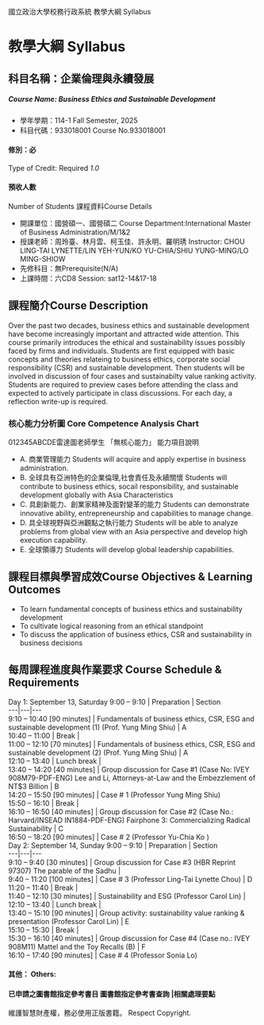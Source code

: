 國立政治大學校務行政系統 教學大綱 Syllabus
# 教學大綱 Syllabus
##  科目名稱：企業倫理與永續發展
#####  Course Name: Business Ethics and Sustainable Development
  * 學年學期：114-1 Fall Semester, 2025 
  * 科目代碼：933018001 Course No.933018001
#### 修別：必
Type of Credit: Required 
_1.0_
#### 預收人數
Number of Students
課程資料Course Details
  * 開課單位：國營碩一、國營碩二 Course Department:International Master of Business Administration/M/1&2 
  * 授課老師：周玲臺、林月雲、柯玉佳、許永明、羅明琇 Instructor: CHOU LING-TAI LYNETTE/LIN YEH-YUN/KO YU-CHIA/SHIU YUNG-MING/LO MING-SHIOW 
  * 先修科目：無Prerequisite(N/A)
  * 上課時間：六CD8 Session: sat12-14&17-18
##  課程簡介Course Description
Over the past two decades, business ethics and sustainable development have become increasingly important and attracted wide attention. This course primarily introduces the ethical and sustainability issues possibly faced by firms and individuals. Students are first equipped with basic concepts and theories relateing to business ethics, corporate social responsibility (CSR) and sustainable development. Then students will be involved in discussion of four cases and sustainabilty value ranking activity. Students are required to preview cases before attending the class and expected to actively participate in class discussions. For each day, a reflection write-up is required.
###  核心能力分析圖 Core Competence Analysis Chart
012345ABCDE雷達圖老師學生
「無核心能力」 
能力項目說明
  * A. 商業管理能力 Students will acquire and apply expertise in business administration.
  * B. 全球具有亞洲特色的企業倫理,社會責任及永續關懷 Students will contribute to business ethics, socail responsibility, and sustainable development globally with Asia Characteristics
  * C. 具創新能力、創業家精神及面對變革的能力 Students can demonstrate innovative ability, entrepreneurship and capabilities to manage change.
  * D. 具全球視野與亞洲觀點之執行能力 Students will be able to analyze problems from global view with an Asia perspective and develop high execution capability.
  * E. 全球領導力 Students will develop global leadership capabilities.
##  課程目標與學習成效Course Objectives & Learning Outcomes 
  * To learn fundamental concepts of business ethics and sustainability development 
  * To cultivate logical reasoning from an ethical standpoint 
  * To discuss the application of business ethics, CSR and sustainability in business decisions
##  每周課程進度與作業要求 Course Schedule & Requirements
Day 1: September 13, Saturday
9:00 – 9:10 |  Preparation |  Section  
---|---|---  
9:10 – 10:40 [90 minutes] |  Fundamentals of business ethics, CSR, ESG and sustainable development (1) (Prof. Yung Ming Shiu) |  A  
10:40 – 11:00 |  Break |   
11:00 – 12:10 [70 minutes] |  Fundamentals of business ethics, CSR, ESG and sustainable development (2) (Prof. Yung Ming Shiu) |  A  
12:10 – 13:40 |  Lunch break |   
13:40 – 14:20 [40 minutes] |  Group discussion for Case #1 (Case No: IVEY 908M79-PDF-ENG) Lee and Li, Attorneys-at-Law and the Embezzlement of NT$3 Billion  |  B  
14:20 – 15:50 [90 minutes] |  Case # 1  (Professor Yung Ming Shiu)  
15:50 – 16:10 |  Break |   
16:10 – 16:50 [40 minutes] |  Group discussion for Case #2 (Case No.: Harvard/INSEAD IN1884-PDF-ENG) Fairphone 3: Commercializing Radical Sustainability |  C  
16:50 – 18:20 [90 minutes] |  Case # 2  (Professor Yu-Chia Ko )  
Day 2: September 14, Sunday
9:00 – 9:10 |  Preparation |  Section  
---|---|---  
9:10 – 9:40 [30 minutes] |  Group discussion for Case #3 (HBR Reprint 97307) The parable of the Sadhu |   
9:40 – 11:20 [100 minutes] |  Case # 3  (Professor Ling-Tai Lynette Chou) |  D  
11:20 – 11:40 |  Break |   
11:40 – 12:10 [30 minutes] |  Sustainability and ESG (Professor Carol Lin) |   
12:10 – 13:40 |  Lunch break |   
13:40 – 15:10 [90 minutes] |  Group activity: sustainability value ranking & presentation (Professor Carol Lin) |  E  
15:10 – 15:30 |  Break  |   
15:30 – 16:10 [40 minutes] |  Group discussion for Case #4 (Case no.: IVEY 908M11) Mattel and the Toy Recalls (B) |  F  
16:10 – 17:40 [90 minutes] |  Case # 4  (Professor Sonia Lo)  
####  其他： Others:
####  已申請之圖書館指定參考書目  圖書館指定參考書查詢 |相關處理要點
維護智慧財產權，務必使用正版書籍。 Respect Copyright.